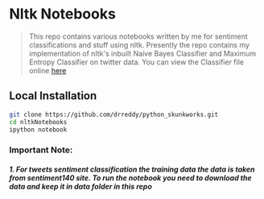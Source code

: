 Nltk Notebooks
==

> This repo contains various notebooks written by me for sentiment classifications and stuff using nltk. Presently the repo contains my implementation of nltk's inbuilt Naive Bayes Classifier and Maximum Entropy Classifier on twitter data. You can view the Classifier file online [here](http://nbviewer.ipython.org/github/drreddy/python_skunkworks/blob/master/nltkNotebooks/nltk_sent_classifiers.ipynb)

Local Installation
--------------
```sh
git clone https://github.com/drreddy/python_skunkworks.git
cd nltkNotebooks
ipython notebook
```

### Important Note:
##### 1. For tweets sentiment classification the training data the data is taken from sentiment140 site. To run the notebook you need to download the data and keep it in data folder in this repo